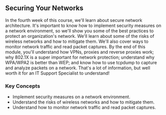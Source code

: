 ## Securing Your Networks

In the fourth week of this course, we'll learn about secure network architecture. It's important to know how to implement security measures on a network environment, so we'll show you some of the best practices to protect an organization's network. We'll learn about some of the risks of wireless networks and how to mitigate them. We'll also cover ways to monitor network traffic and read packet captures. By the end of this module, you'll understand how VPNs, proxies and reverse proxies work; why 802.1X is a super important for network protection; understand why WPA/WPA2 is better than WEP; and know how to use tcpdump to capture and analyze packets on a network. That's a lot of information, but well worth it for an IT Support Specialist to understand!

### Key Concepts

* Implement security measures on a network environment.
* Understand the risks of wireless networks and how to mitigate them.
* Understand how to monitor network traffic and read packet captures.